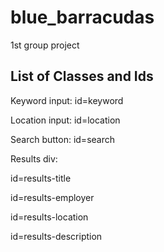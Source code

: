 # blue_barracudas
1st group project


## List of Classes and Ids


Keyword input: id=keyword


Location input: id=location


Search button: id=search


Results div:  

id=results-title


id=results-employer
              
              
id=results-location
              
              
id=results-description
              
              

